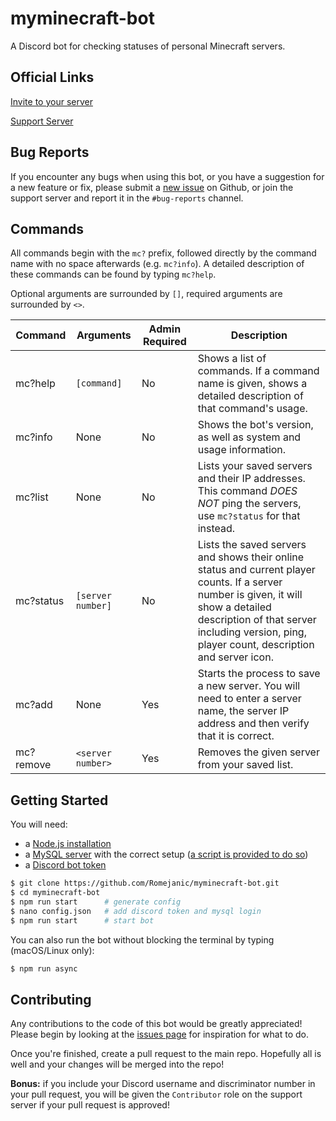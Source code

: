 # myminecraft-bot
A Discord bot for checking statuses of personal Minecraft servers.

## Official Links
[Invite to your server](https://discord.com/api/oauth2/authorize?client_id=793150744533925888&permissions=60480&scope=bot)

[Support Server](https://discord.gg/x3AtYWtKp6)

## Bug Reports
If you encounter any bugs when using this bot, or you have a suggestion for a new feature or fix, please submit a [new issue](https://github.com/Romejanic/myminecraft-bot/issues/new/choose) on Github, or join the support server and report it in the `#bug-reports` channel.

## Commands
All commands begin with the `mc?` prefix, followed directly by the command name with no space afterwards (e.g. `mc?info`). A detailed description of these commands can be found by typing `mc?help`.

Optional arguments are surrounded by `[]`, required arguments are surrounded by `<>`.

|Command|Arguments|Admin Required|Description|
|-------|---------|--------------|-----------|
|mc?help|`[command]`|No|Shows a list of commands. If a command name is given, shows a detailed description of that command's usage.|
|mc?info|None|No|Shows the bot's version, as well as system and usage information.|
|mc?list|None|No|Lists your saved servers and their IP addresses. This command *DOES NOT* ping the servers, use `mc?status` for that instead.|
|mc?status|`[server number]`|No|Lists the saved servers and shows their online status and current player counts. If a server number is given, it will show a detailed description of that server including version, ping, player count, description and server icon.|
|mc?add|None|Yes|Starts the process to save a new server. You will need to enter a server name, the server IP address and then verify that it is correct.|
|mc?remove|`<server number>`|Yes|Removes the given server from your saved list.|


## Getting Started
You will need:
- a [Node.js installation](https://nodejs.org/en/)
- a [MySQL server](https://dev.mysql.com/downloads/installer/) with the correct setup ([a script is provided to do so](init-db.sql))
- a [Discord bot token](https://discord.com/developers/applications)

```sh
$ git clone https://github.com/Romejanic/myminecraft-bot.git
$ cd myminecraft-bot
$ npm run start      # generate config
$ nano config.json   # add discord token and mysql login
$ npm run start      # start bot
```

You can also run the bot without blocking the terminal by typing (macOS/Linux only):
```sh
$ npm run async
```

## Contributing
Any contributions to the code of this bot would be greatly appreciated! Please begin by looking at the [issues page](https://github.com/Romejanic/myminecraft-bot/issues) for inspiration for what to do.

Once you're finished, create a pull request to the main repo. Hopefully all is well and your changes will be merged into the repo!

**Bonus:** if you include your Discord username and discriminator number in your pull request, you will be given the `Contributor` role on the support server if your pull request is approved!